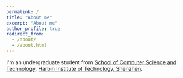 ```yaml
---
permalink: /
title: "About me"
excerpt: "About me"
author_profile: true
redirect_from: 
  - /about/
  - /about.html
---
```


I'm an undergraduate student from [School of Computer Science and Technology](http://cs.hitsz.edu.cn/), [Harbin Institute of Technology, Shenzhen](https://www.hitsz.edu.cn/).
